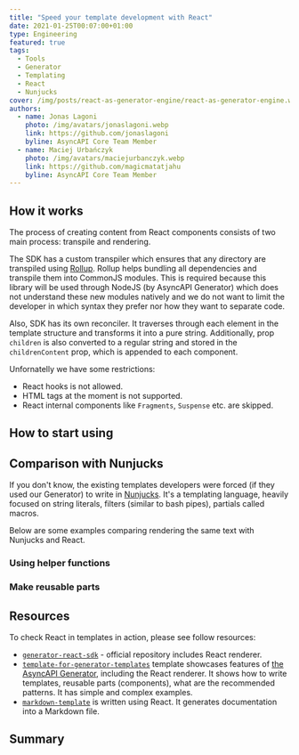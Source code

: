 ```yaml
---
title: "Speed your template development with React"
date: 2021-01-25T00:07:00+01:00
type: Engineering
featured: true
tags:
  - Tools
  - Generator
  - Templating
  - React
  - Nunjucks
cover: /img/posts/react-as-generator-engine/react-as-generator-engine.webp
authors:
  - name: Jonas Lagoni
    photo: /img/avatars/jonaslagoni.webp
    link: https://github.com/jonaslagoni
    byline: AsyncAPI Core Team Member
  - name: Maciej Urbańczyk
    photo: /img/avatars/maciejurbanczyk.webp
    link: https://github.com/magicmatatjahu
    byline: AsyncAPI Core Team Member
---
```




## How it works

The process of creating content from React components consists of two main process: transpile and rendering.

The SDK has a custom transpiler which ensures that any directory are transpiled using [Rollup](https://www.npmjs.com/package/rollup). Rollup helps bundling all dependencies and transpile them into CommonJS modules. This is required because this library will be used through NodeJS (by AsyncAPI Generator) which does not understand these new modules natively and we do not want to limit the developer in which syntax they prefer nor how they want to separate code.

Also, SDK has its own reconciler. It traverses through each element in the template structure and transforms it into a pure string. Additionally, prop `children` is also converted to a regular string and stored in the `childrenContent` prop, which is appended to each component.

Unfornatelly we have some restrictions:

- React hooks is not allowed.
- HTML tags at the moment is not supported.
- React internal components like `Fragments`, `Suspense` etc. are skipped.

## How to start using



## Comparison with Nunjucks

If you don't know, the existing templates developers were forced (if they used our Generator) to write in [Nunjucks](https://mozilla.github.io/nunjucks/). It's a templating language, heavily focused on string literals, filters (similar to bash pipes), partials called macros.

Below are some examples comparing rendering the same text with Nunjucks and React.

### Using helper functions

### Make reusable parts

## Resources

To check React in templates in action, please see follow resources: 

- [`generator-react-sdk`](https://github.com/asyncapi/generator-react-sdk) - official repository includes React renderer.
- [`template-for-generator-templates`](https://github.com/asyncapi/template-for-generator-templates) template showcases features of [the AsyncAPI Generator](https://github.com/asyncapi/generator), including the React renderer. It shows how to write templates, reusable parts (components), what are the recommended patterns. It has simple and complex examples.
- [`markdown-template`](https://github.com/asyncapi/markdown-template) is written using React. It generates documentation into a Markdown file.

## Summary


